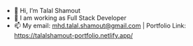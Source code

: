 - 👋 Hi, I’m Talal Shamout
- 👀 I am working as Full Stack Developer
- 📫 My email: mhd.talal.shamout@gmail.com | Portfolio Link: https://talalshamout-portfolio.netlify.app/
